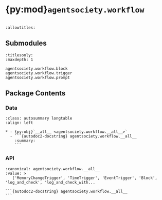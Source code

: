 # {py:mod}`agentsociety.workflow`

```{py:module} agentsociety.workflow
```

```{autodoc2-docstring} agentsociety.workflow
:allowtitles:
```

## Submodules

```{toctree}
:titlesonly:
:maxdepth: 1

agentsociety.workflow.block
agentsociety.workflow.trigger
agentsociety.workflow.prompt
```

## Package Contents

### Data

````{list-table}
:class: autosummary longtable
:align: left

* - {py:obj}`__all__ <agentsociety.workflow.__all__>`
  - ```{autodoc2-docstring} agentsociety.workflow.__all__
    :summary:
    ```
````

### API

````{py:data} __all__
:canonical: agentsociety.workflow.__all__
:value: >
   ['MemoryChangeTrigger', 'TimeTrigger', 'EventTrigger', 'Block', 'log_and_check', 'log_and_check_with...

```{autodoc2-docstring} agentsociety.workflow.__all__
```

````
